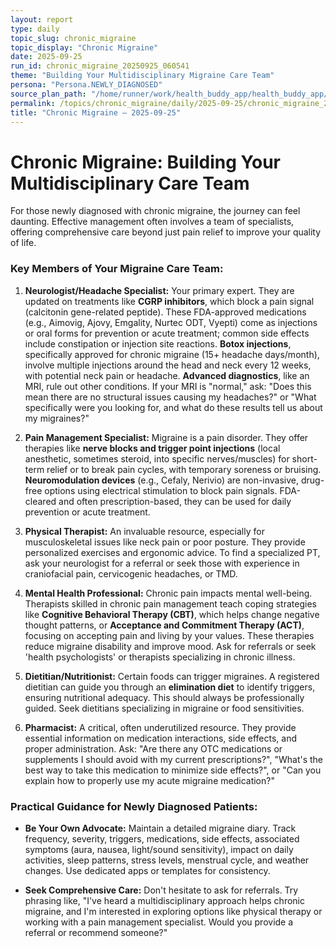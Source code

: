 ```yaml
---
layout: report
type: daily
topic_slug: chronic_migraine
topic_display: "Chronic Migraine"
date: 2025-09-25
run_id: chronic_migraine_20250925_060541
theme: "Building Your Multidisciplinary Migraine Care Team"
persona: "Persona.NEWLY_DIAGNOSED"
source_plan_path: "/home/runner/work/health_buddy_app/health_buddy_app/.results/chronic_migraine/weekly_plan/2025-09-22/plan.json"
permalink: /topics/chronic_migraine/daily/2025-09-25/chronic_migraine_20250925_060541/
title: "Chronic Migraine — 2025-09-25"
---
```


# Chronic Migraine: Building Your Multidisciplinary Care Team

For those newly diagnosed with chronic migraine, the journey can feel daunting. Effective management often involves a team of specialists, offering comprehensive care beyond just pain relief to improve your quality of life.

### Key Members of Your Migraine Care Team:

1.  **Neurologist/Headache Specialist:** Your primary expert. They are updated on treatments like **CGRP inhibitors**, which block a pain signal (calcitonin gene-related peptide). These FDA-approved medications (e.g., Aimovig, Ajovy, Emgality, Nurtec ODT, Vyepti) come as injections or oral forms for prevention or acute treatment; common side effects include constipation or injection site reactions. **Botox injections**, specifically approved for chronic migraine (15+ headache days/month), involve multiple injections around the head and neck every 12 weeks, with potential neck pain or headache. **Advanced diagnostics**, like an MRI, rule out other conditions. If your MRI is "normal," ask: "Does this mean there are no structural issues causing my headaches?" or "What specifically were you looking for, and what do these results tell us about my migraines?"

2.  **Pain Management Specialist:** Migraine is a pain disorder. They offer therapies like **nerve blocks and trigger point injections** (local anesthetic, sometimes steroid, into specific nerves/muscles) for short-term relief or to break pain cycles, with temporary soreness or bruising. **Neuromodulation devices** (e.g., Cefaly, Nerivio) are non-invasive, drug-free options using electrical stimulation to block pain signals. FDA-cleared and often prescription-based, they can be used for daily prevention or acute treatment.

3.  **Physical Therapist:** An invaluable resource, especially for musculoskeletal issues like neck pain or poor posture. They provide personalized exercises and ergonomic advice. To find a specialized PT, ask your neurologist for a referral or seek those with experience in craniofacial pain, cervicogenic headaches, or TMD.

4.  **Mental Health Professional:** Chronic pain impacts mental well-being. Therapists skilled in chronic pain management teach coping strategies like **Cognitive Behavioral Therapy (CBT)**, which helps change negative thought patterns, or **Acceptance and Commitment Therapy (ACT)**, focusing on accepting pain and living by your values. These therapies reduce migraine disability and improve mood. Ask for referrals or seek 'health psychologists' or therapists specializing in chronic illness.

5.  **Dietitian/Nutritionist:** Certain foods can trigger migraines. A registered dietitian can guide you through an **elimination diet** to identify triggers, ensuring nutritional adequacy. This should always be professionally guided. Seek dietitians specializing in migraine or food sensitivities.

6.  **Pharmacist:** A critical, often underutilized resource. They provide essential information on medication interactions, side effects, and proper administration. Ask: "Are there any OTC medications or supplements I should avoid with my current prescriptions?", "What's the best way to take this medication to minimize side effects?", or "Can you explain how to properly use my acute migraine medication?"

### Practical Guidance for Newly Diagnosed Patients:

*   **Be Your Own Advocate:** Maintain a detailed migraine diary. Track frequency, severity, triggers, medications, side effects, associated symptoms (aura, nausea, light/sound sensitivity), impact on daily activities, sleep patterns, stress levels, menstrual cycle, and weather changes. Use dedicated apps or templates for consistency.

*   **Seek Comprehensive Care:** Don't hesitate to ask for referrals. Try phrasing like, "I've heard a multidisciplinary approach helps chronic migraine, and I'm interested in exploring options like physical therapy or working with a pain management specialist. Would you provide a referral or recommend someone?"
